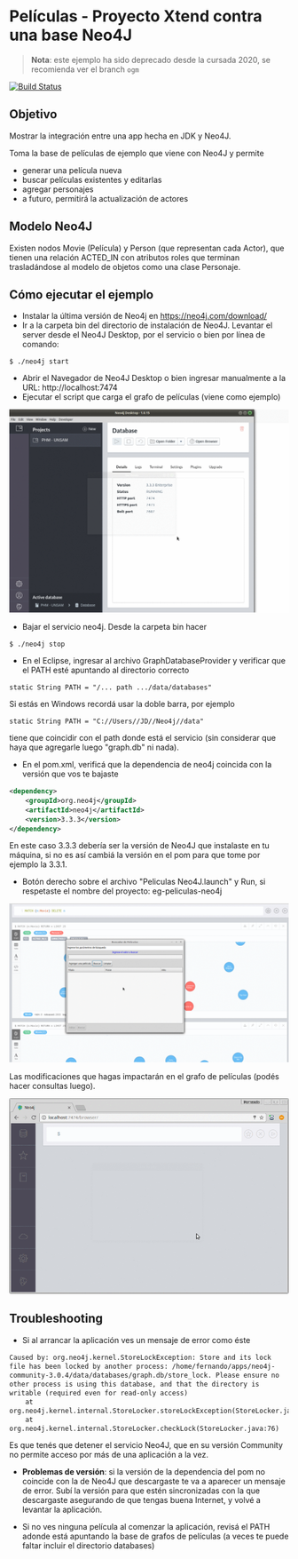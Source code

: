 # Películas - Proyecto Xtend contra una base Neo4J

> **Nota**: este ejemplo ha sido deprecado desde la cursada 2020, se recomienda ver el branch `ogm`

[![Build Status](https://travis-ci.org/uqbar-project/eg-peliculas-neo4j.svg?branch=master)](https://travis-ci.org/uqbar-project/eg-peliculas-neo4j)

## Objetivo
Mostrar la integración entre una app hecha en JDK y Neo4J.

Toma la base de películas de ejemplo que viene con Neo4J y permite 

* generar una película nueva
* buscar películas existentes y editarlas
* agregar personajes
* a futuro, permitirá la actualización de actores

## Modelo Neo4J
Existen nodos Movie (Película) y Person (que representan cada Actor), que tienen una relación
ACTED_IN con atributos roles que terminan trasladándose al modelo de objetos como una clase Personaje.

## Cómo ejecutar el ejemplo

* Instalar la última versión de Neo4j en https://neo4j.com/download/
* Ir a la carpeta bin del directorio de instalación de Neo4J. Levantar el server desde el Neo4J Desktop, por el servicio o bien por línea de comando: 

```
$ ./neo4j start
```

* Abrir el Navegador de Neo4J Desktop o bien ingresar manualmente a la URL: http://localhost:7474
* Ejecutar el script que carga el grafo de películas (viene como ejemplo)

![video](video/crearPelis.gif)

* Bajar el servicio neo4j. Desde la carpeta bin hacer

```
$ ./neo4j stop
```

* En el Eclipse, ingresar al archivo GraphDatabaseProvider y verificar que el PATH esté apuntando al directorio correcto

``` Xtend
static String PATH = "/... path .../data/databases"
```

Si estás en Windows recordá usar la doble barra, por ejemplo

``` Xtend
static String PATH = "C://Users//JD//Neo4j//data"
```

tiene que coincidir con el path donde está el servicio (sin considerar que haya que agregarle luego "graph.db" ni nada).

* En el pom.xml, verificá que la dependencia de neo4j coincida con la versión que vos te bajaste

``` XML
<dependency>
	<groupId>org.neo4j</groupId>
	<artifactId>neo4j</artifactId>
	<version>3.3.3</version>
</dependency>
```

En este caso 3.3.3 debería ser la versión de Neo4J que instalaste en tu máquina, si no es así cambiá la versión en el pom para que tome por ejemplo la 3.3.1. 

* Botón derecho sobre el archivo "Peliculas Neo4J.launch" y Run, si respetaste el nombre del proyecto: eg-peliculas-neo4j

![video](video/demoApp.gif)

Las modificaciones que hagas impactarán en el grafo de películas (podés hacer consultas luego).

![video](video/grafo2.gif)


## Troubleshooting

* Si al arrancar la aplicación ves un mensaje de error como éste

```
Caused by: org.neo4j.kernel.StoreLockException: Store and its lock file has been locked by another process: /home/fernando/apps/neo4j-community-3.0.4/data/databases/graph.db/store_lock. Please ensure no other process is using this database, and that the directory is writable (required even for read-only access)
	at org.neo4j.kernel.internal.StoreLocker.storeLockException(StoreLocker.java:90)
	at org.neo4j.kernel.internal.StoreLocker.checkLock(StoreLocker.java:76)
```

Es que tenés que detener el servicio Neo4J, que en su versión Community no permite acceso por más de una aplicación a la vez.

* **Problemas de versión**: si la versión de la dependencia del pom no coincide con la de Neo4J que descargaste te va a aparecer un mensaje de error. Subí la versión para que estén sincronizadas con la que descargaste asegurando de que tengas buena Internet, y volvé a levantar la aplicación.

* Si no ves ninguna película al comenzar la aplicación, revisá el PATH adonde está apuntando la base de grafos de películas (a veces te puede faltar incluir el directorio databases)

